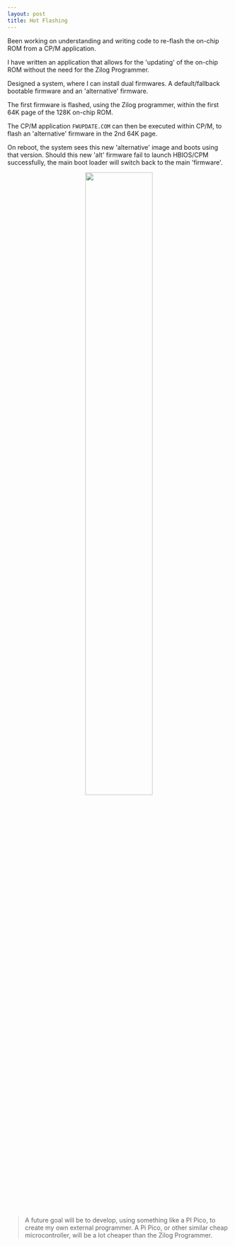 ```yaml
---
layout: post
title: Hot Flashing
---
```


Been working on understanding and writing code to re-flash the on-chip ROM from a CP/M application.

I have written an application that allows for the 'updating' of the on-chip ROM without the need for the Zilog Programmer.

Designed a system, where I can install dual firmwares.  A default/fallback bootable firmware and an 'alternative' firmware.

The first firmware is flashed, using the Zilog programmer, within the first 64K page of the 128K on-chip ROM.

The CP/M application `FWUPDATE.COM` can then be executed within CP/M, to flash an 'alternative' firmware in the 2nd 64K page.

On reboot, the system sees this new 'alternative' image and boots using that version.  Should this new 'alt' firmware fail to launch HBIOS/CPM successfully, the main boot loader will switch back to the main 'firmware'.

<figure style="text-align: center"><img style="width: 60%; height: 60%"  src="{{ site.baseurl }}/assets/images/flashing.png"></figure>

> A future goal will be to develop, using something like a PI Pico, to create my own external programmer.  A Pi Pico, or other similar cheap microcontroller, will be a lot cheaper than the Zilog Programmer.
